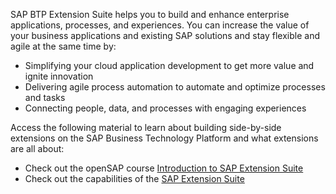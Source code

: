 SAP BTP Extension Suite helps you to build and enhance enterprise applications, processes, and experiences. You can increase the value of your business applications and existing SAP solutions and stay flexible and agile at the same time by:

-   Simplifying your cloud application development to get more value and ignite innovation
-   Delivering agile process automation to automate and optimize processes and tasks
-   Connecting people, data, and processes with engaging experiences

  
Access the following material to learn about building side-by-side extensions on the SAP Business Technology Platform and what extensions are all about:

-   Check out the openSAP course [Introduction to SAP Extension Suite](https://open.sap.com/courses/cp11 "CTRL + click to follow the link")
-   Check out the capabilities of the [SAP Extension Suite](https://www.sap.com/products/extension-suite.html "CTRL + click to follow the link")


